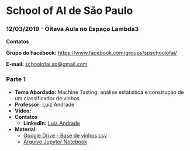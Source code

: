 # School of AI de São Paulo

### 12/03/2019 - Oitava Aula no Espaço Lambda3


**Contatos**

**Grupo do Facebook:** https://www.facebook.com/groups/spschoolofai/

**E-mail:** schoolofai.sp@gmail.com

### Parte 1
  
- **Tema Abordado:** Machine Tasting: análise estatística e construção de um classificador de vinhos
- **Professor:** Luiz Andrade
- **Video:**
- **Contatos**
  - **LinkedIn:** [Luiz Andrade](https://www.linkedin.com/in/luiz-andrade-97306216/)
- **Material:** 
  - [Google Drive - Base de vinhos csv](https://drive.google.com/file/d/19olbQ93fz1Ipkceb-72FlO6IEYDvMd3O/view?usp=sharing)
  - [Arquivo Jupyter Notebook](https://github.com/SchoolOfAISaoPaulo/aulas/blob/master/08_aula/material/Aula_SoAI_20190312.ipynb)

